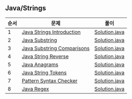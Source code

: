 ## Java/Strings
|순서|문제|풀이|
|---|---|---|
|1|[Java Strings Introduction](https://www.hackerrank.com/challenges/java-strings-introduction/problem)|[Solution.java](https://github.com/kim-junghun/HackerRank-solutions/blob/master/Practice/Java/Strings/Java%20Strings%20Introduction/Solution.java)|
|2|[Java Substring](https://www.hackerrank.com/challenges/java-substring/problem)|[Solution.java](https://github.com/kim-junghun/HackerRank-solutions/blob/master/Practice/Java/Strings/Java%20Substring/Solution.java)|
|3|[Java Substring Comparisons](https://www.hackerrank.com/challenges/java-string-compare/problem)|[Solution.java](https://github.com/kim-junghun/HackerRank-solutions/blob/master/Practice/Java/Strings/Java%20Substring%20Comparisons/Solution.java)|
|4|[Java String Reverse](https://www.hackerrank.com/challenges/java-string-reverse/problem)|[Solution.java](https://github.com/kim-junghun/HackerRank-solutions/blob/master/Practice/Java/Strings/Java%20String%20Reverse/Solution.java)|
|5|[Java Anagrams](https://www.hackerrank.com/challenges/java-anagrams/problem)|[Solution.java](https://github.com/kim-junghun/HackerRank-solutions/blob/master/Practice/Java/Strings/Java%20Anagrams/Solution.java)|
|6|[Java String Tokens](https://www.hackerrank.com/challenges/java-string-tokens/problem)|[Solution.java](https://github.com/kim-junghun/HackerRank-solutions/blob/master/Practice/Java/Strings/Java%20String%20Tokens/Solution.java)|
|7|[Pattern Syntax Checker](https://www.hackerrank.com/challenges/pattern-syntax-checker/problem)|[Solution.java](https://github.com/kim-junghun/HackerRank-solutions/blob/master/Practice/Java/Strings/Pattern%20Syntax%20Checker/Solution.java)|
|8|[Java Regex](https://www.hackerrank.com/challenges/java-regex/problem)|[Solution.java](https://github.com/kim-junghun/HackerRank-solutions/blob/master/Practice/Java/Strings/Java%20Regex/Solution.java)|